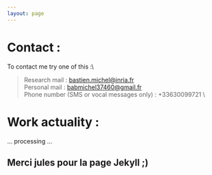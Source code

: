 ```yaml
---
layout: page
---
```


# Contact :
To contact me try one of this :\
> Research mail : bastien.michel@inria.fr \
> Personal mail : babmichel37460@gmail.fr \
> Phone number (SMS or vocal messages only) : +33630099721 \

# Work actuality :
... processing ...




















Merci jules pour la page Jekyll ;)
---
